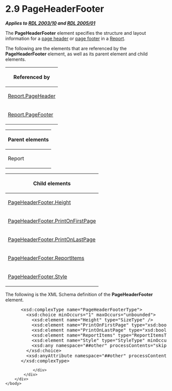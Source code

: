 <html dir="LTR" xmlns:mshelp="http://msdn.microsoft.com/mshelp" xmlns:ddue="http://ddue.schemas.microsoft.com/authoring/2003/5" xmlns:xlink="http://www.w3.org/1999/xlink" xmlns:tool="http://www.microsoft.com/tooltip">
    <head>
        <meta http-equiv="Content-Type" content="text/html; CHARSET=utf-8"></meta>
        <meta name="save" content="history"></meta>
        <title>2.9 PageHeaderFooter</title>
        <xml>
            <mshelp:toctitle title="2.9 PageHeaderFooter"></mshelp:toctitle>
            <mshelp:rltitle title="[MS-RDL]: PageHeaderFooter"></mshelp:rltitle>
            <mshelp:keyword index="A" term="ddc35223-1cb6-4136-823b-e72a3d12e1f9"></mshelp:keyword>
            <mshelp:attr name="DCSext.ContentType" value="open specification"></mshelp:attr>
            <mshelp:attr name="AssetID" value="ddc35223-1cb6-4136-823b-e72a3d12e1f9"></mshelp:attr>
            <mshelp:attr name="TopicType" value="kbRef"></mshelp:attr>
            <mshelp:attr name="DCSext.Title" value="[MS-RDL]: PageHeaderFooter" />
        </xml>
    </head>
    <body>
        <div id="header">
            <h1 class="heading">2.9 PageHeaderFooter</h1>
        </div>
        <div id="mainSection">
            <div id="mainBody">
                <div id="allHistory" class="saveHistory"></div>
                <div id="sectionSection0" class="section" name="collapseableSection">
                    

<p><b><i>Applies to </i></b><a href="a7e2ad00-07c8-4f6d-80ab-3ad55df7b233.md"><b><i>RDL 2003/10</i></b></a><b>
<i>and </i></b><a href="3ebe2912-4958-4832-b391-cad1f5e13338.md"><b><i>RDL 2005/01</i></b></a></p>

<p>The <b>PageHeaderFooter</b> element specifies the structure
and layout information for a <a href="b2482b3f-74ab-4ca8-a9e5-c07955011743.md#gt_a73b2d47-4b68-452a-ad1b-07d4969f0de9">page
header</a> or <a href="b2482b3f-74ab-4ca8-a9e5-c07955011743.md#gt_dac27eb1-8ce6-4312-94ca-0e9566fe9046">page footer</a>
in a <a href="6bbaafec-020b-406c-b4e7-5e4318b616cb.md">Report</a>. </p>

<p>The following are the elements that are referenced by the <b>PageHeaderFooter</b>
element, as well as its parent element and child elements.</p>

<table>
 <thead>
  <tr>
   <th>
   <p>Referenced by</p>
   </th>
  </tr>
 </thead>
 <tr>
  <td>
  <p><a href="0f50dcf2-ebef-47ef-a595-69f33e6ecc7e.md">Report.PageHeader</a></p>
  </td>
 </tr>
 <tr>
  <td>
  <p><a href="c553f438-de3b-4e72-b4b6-ded6be1abc6a.md">Report.PageFooter</a></p>
  </td>
 </tr>
</table>

<p> </p>

<table>
 <thead>
  <tr>
   <th>
   <p>Parent elements</p>
   </th>
  </tr>
 </thead>
 <tr>
  <td>
  <p>Report</p>
  </td>
 </tr>
</table>

<p> </p>

<table>
 <thead>
  <tr>
   <th>
   <p>Child elements</p>
   </th>
  </tr>
 </thead>
 <tr>
  <td>
  <p><a href="48accb98-cf95-4758-90e4-432537e20b4c.md">PageHeaderFooter.Height</a></p>
  </td>
 </tr>
 <tr>
  <td>
  <p><a href="38b54e20-51b5-423c-ae5e-df1cb3692546.md">PageHeaderFooter.PrintOnFirstPage</a></p>
  </td>
 </tr>
 <tr>
  <td>
  <p><a href="3981f58b-3b14-41a2-9bbe-e63691555ee9.md">PageHeaderFooter.PrintOnLastPage</a></p>
  </td>
 </tr>
 <tr>
  <td>
  <p><a href="b3767c30-4984-46a7-81f4-b08f252639ed.md">PageHeaderFooter.ReportItems</a></p>
  </td>
 </tr>
 <tr>
  <td>
  <p><a href="d7ab2191-4147-4a8a-944d-9314cc510712.md">PageHeaderFooter.Style</a></p>
  </td>
 </tr>
</table>

<p>The following is the XML Schema definition of the <b>PageHeaderFooter</b>
element.</p>

<dl>
<dd>
<div><pre> &lt;xsd:complexType name=&quot;PageHeaderFooterType&quot;&gt;
   &lt;xsd:choice minOccurs=&quot;1&quot; maxOccurs=&quot;unbounded&quot;&gt;
     &lt;xsd:element name=&quot;Height&quot; type=&quot;SizeType&quot; /&gt;
     &lt;xsd:element name=&quot;PrintOnFirstPage&quot; type=&quot;xsd:boolean&quot; minOccurs=&quot;0&quot; /&gt;
     &lt;xsd:element name=&quot;PrintOnLastPage&quot; type=&quot;xsd:boolean&quot; minOccurs=&quot;0&quot; /&gt;
     &lt;xsd:element name=&quot;ReportItems&quot; type=&quot;ReportItemsType&quot; minOccurs=&quot;0&quot; /&gt;
     &lt;xsd:element name=&quot;Style&quot; type=&quot;StyleType&quot; minOccurs=&quot;0&quot; /&gt;
     &lt;xsd:any namespace=&quot;##other&quot; processContents=&quot;skip&quot; /&gt;
   &lt;/xsd:choice&gt;
   &lt;xsd:anyAttribute namespace=&quot;##other&quot; processContents=&quot;skip&quot; /&gt;
 &lt;/xsd:complexType&gt;
</pre></div>
</dd></dl>


                </div>
            </div>
        </div>
    </body>
</html>